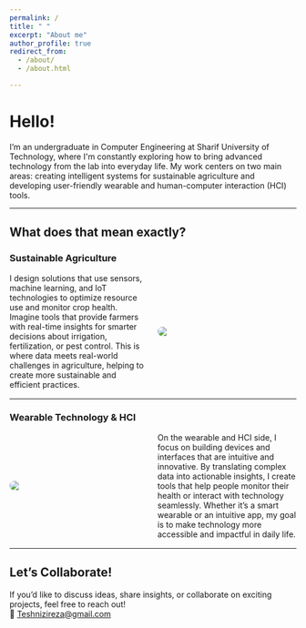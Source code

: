 ```yaml
---
permalink: /
title: " "
excerpt: "About me"
author_profile: true
redirect_from: 
  - /about/
  - /about.html

---
```



# Hello!

I’m an undergraduate in Computer Engineering at Sharif University of Technology, where I'm constantly exploring how to bring advanced technology from the lab into everyday life. My work centers on two main areas: creating intelligent systems for sustainable agriculture and developing user-friendly wearable and human-computer interaction (HCI) tools.

---

## What does that mean exactly?

### Sustainable Agriculture  
<div style="display: flex; align-items: center; margin-bottom: 1rem;">
  <div style="flex: 1; padding-right: 1rem;">
    I design solutions that use sensors, machine learning, and IoT technologies to optimize resource use and monitor crop health. Imagine tools that provide farmers with real-time insights for smarter decisions about irrigation, fertilization, or pest control. This is where data meets real-world challenges in agriculture, helping to create more sustainable and efficient practices.
  </div>
  <img src="https://github.com/user-attachments/assets/36e84e46-9726-49b3-b8a8-a9d7abb55de4" style="flex: 1; max-width: 50%; border-radius: 8px;">
</div>

---

### Wearable Technology & HCI  
<div style="display: flex; align-items: center; margin-bottom: 1rem;">
  <img src="https://github.com/user-attachments/assets/c8492f69-3c68-48f1-b632-d1209c6d4b14" style="flex: 1; max-width: 50%; margin-right: 1rem; border-radius: 8px;">
  <div style="flex: 1;">
    On the wearable and HCI side, I focus on building devices and interfaces that are intuitive and innovative. By translating complex data into actionable insights, I create tools that help people monitor their health or interact with technology seamlessly. Whether it’s a smart wearable or an intuitive app, my goal is to make technology more accessible and impactful in daily life.
  </div>
</div>

---

## Let’s Collaborate!  
If you’d like to discuss ideas, share insights, or collaborate on exciting projects, feel free to reach out!  
📧 [Teshnizireza@gmail.com](mailto:Teshnizireza@gmail.com)  






